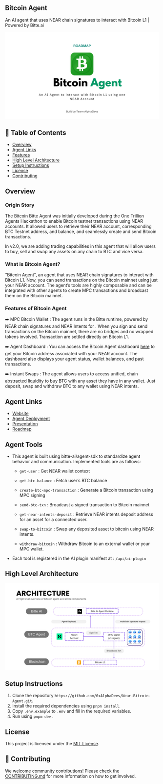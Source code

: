 ## Bitcoin Agent

An AI agent that uses NEAR chain signatures to interact with Bitcoin L1 | Powered by Bitte.ai

![Banner Image](./public/assets/banner.png)

## 📖 Table of Contents

- [Overview](#overview)
- [Agent Links](#agent-links)
- [Features](#features)
- [High Level Architecture](#high-level-architecture)
- [Setup Instructions](#setup-instructions)
- [License](#license)
- [Contributing](#contributing)

## Overview

### Origin Story

The Bitcoin Bitte Agent was initially developed during the One Trillion Agents Hackathon to enable Bitcoin testnet transactions using NEAR accounts. It allowed users to retrieve their NEAR account, corresponding BTC Testnet address, and balance, and seamlessly create and send Bitcoin transactions.

In v2.0, we are adding trading capabilities in this agent that will allow users to buy, sell and swap any assets on any chain to BTC and vice versa.

### What is Bitcoin Agent?

"Bitcoin Agent", an agent that uses NEAR chain signatures to interact with Bitcoin L1.
Now, you can send transactions on the Bitcoin mainnet using just your NEAR account. The agent’s tools are highly composable and can be integrated with other agents to create MPC transactions and broadcast them on the Bitcoin mainnet.

### Features of Bitcoin Agent

➡️ MPC Bitcoin Wallet : The agent runs in the Bitte runtime, powered by NEAR chain signatures and NEAR Intents for . When you sign and send transactions on the Bitcoin mainnet, there are no bridges and no wrapped tokens involved. Transaction are settled directly on Bitcoin L1.

➡️ Agent Dashboard : You can access the Bitcoin Agent dashboard [here](http://bitcoin-agent.xyz/dashboard) to get your Bitcoin address associated with your NEAR account. The dashboard also displays your agent status, wallet balances, and past transactions.

➡️ Instant Swaps : The agent allows users to access unified, chain abstracted liquidity to buy BTC with any asset they have in any wallet. Just deposit, swap and withdraw BTC to any wallet using NEAR intents.

## Agent Links

- [Website](https://bitcoin-agent.xyz)
- [Agent Deployment](https://bitte.ai/agents/bitcoin-agent.xyz)
- [Presentation](https://www.canva.com/design/DAGvXIsf8WE/eizLJdV5VFsFRQtgGHHzXQ/view)
- [Roadmap](https://www.canva.com/design/DAGvXIsf8WE/eizLJdV5VFsFRQtgGHHzXQ/view#10)

## Agent Tools

- This agent is built using bitte-ai/agent-sdk to standardize agent behavior and communication. Implemented tools are as follows:

  - `get-user` : Get NEAR wallet context

  - `get-btc-balance` : Fetch user’s BTC balance

  - `create-btc-mpc-transaction` : Generate a Bitcoin transaction using MPC signing

  - `send-btc-txn` : Broadcast a signed transaction to Bitcoin mainnet

  - `get-near-intents-deposit` : Retrieve NEAR intents deposit address for an asset for a connected user.

  - `swap-to-bitcoin` : Swap any deposited asset to bitcoin using NEAR intents.

  - `withdraw-bitcoin` : Withdraw Bitcoin to an external wallet or your MPC wallet.

- Each tool is registered in the AI plugin manifest at : `/api/ai-plugin`

## High Level Architecture

![Architecture Diagram](./public/assets/architecture.png)

## Setup Instructions

1. Clone the repository `https://github.com/0xAlphaDevs/Near-Bitcoin-Agent.git`.
2. Install the required dependencies using `pnpm install`.
3. Copy `.env.example` to `.env` and fill in the required variables.
4. Run using `pnpm dev` .

## License

This project is licensed under the [MIT License](./LICENSE).

## 🤝 Contributing

We welcome community contributions! Please check the [CONTRIBUTING.md](./CONTRIBUTING.md) for more information on how to get involved.
